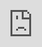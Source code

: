 ```yaml
---
layout: post
title: 'Pathrise: uma edtech que te ajuda a conquistar uma vaga de tecnologia no Google,
  Amazon e outras big techs'
date: '2021-06-22 08:56:00'
tags:
- edtechdasemana
---
```


Bem-vindo/a ao #EdTechDaSemana, um vídeo de 5 min ou menos falando sobre uma EdTech interessante

<!--kg-card-begin: html-->
<iframe src="https://www.loom.com/embed/eca98706ff334a6c8437e6e8fe6d2acd" frameborder="0" webkitallowfullscreen mozallowfullscreen allowfullscreen style="position: absolute; top: 0; left: 0; width: 100%; height: 100%;"></iframe>
<!--kg-card-end: html-->

**[C](/income-share-agreement-parte-2/)ontinua no blog:** [https://www.amaralmedeiros.com/pt-br/pathrise-uma-edtech-que-te-ajuda-a-conquistar-uma-vaga-de-tecnologia-no-google-amazon-e-outras-big-techs/](https://www.amaralmedeiros.com/pt-br/pathrise-uma-edtech-que-te-ajuda-a-conquistar-uma-vaga-de-tecnologia-no-google-amazon-e-outras-big-techs/)

